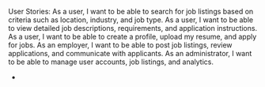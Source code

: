 User Stories:
As a user, I want to be able to search for job listings based on criteria such as location, industry, and job type.
As a user, I want to be able to view detailed job descriptions, requirements, and application instructions.
As a user, I want to be able to create a profile, upload my resume, and apply for jobs.
As an employer, I want to be able to post job listings, review applications, and communicate with applicants.
As an administrator, I want to be able to manage user accounts, job listings, and analytics.




-
